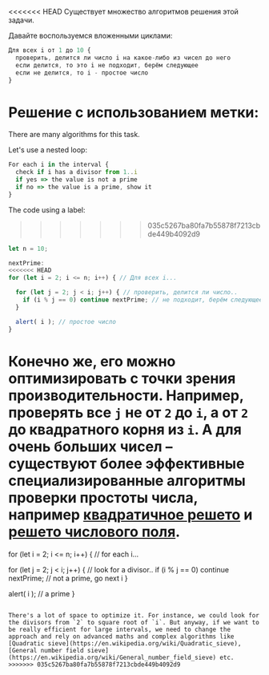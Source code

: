 <<<<<<< HEAD
Существует множество алгоритмов решения этой задачи.

Давайте воспользуемся вложенными циклами:

```js
Для всех i от 1 до 10 {
  проверить, делится ли число i на какое-либо из чисел до него
  если делится, то это i не подходит, берём следующее
  если не делится, то i - простое число
}
```

Решение с использованием метки:
=======
There are many algorithms for this task.

Let's use a nested loop:

```js
For each i in the interval {
  check if i has a divisor from 1..i
  if yes => the value is not a prime
  if no => the value is a prime, show it
}
```

The code using a label:
>>>>>>> 035c5267ba80fa7b55878f7213cbde449b4092d9

```js run
let n = 10;

nextPrime:
<<<<<<< HEAD
for (let i = 2; i <= n; i++) { // Для всех i...

  for (let j = 2; j < i; j++) { // проверить, делится ли число..
    if (i % j == 0) continue nextPrime; // не подходит, берём следующее
  }

  alert( i ); // простое число
}
```

Конечно же, его можно оптимизировать с точки зрения производительности. Например, проверять все `j` не от `2` до `i`, а от `2` до квадратного корня из `i`. А для очень больших чисел – существуют более эффективные специализированные алгоритмы проверки простоты числа, например [квадратичное решето](https://ru.wikipedia.org/wiki/%D0%9C%D0%B5%D1%82%D0%BE%D0%B4_%D0%BA%D0%B2%D0%B0%D0%B4%D1%80%D0%B0%D1%82%D0%B8%D1%87%D0%BD%D0%BE%D0%B3%D0%BE_%D1%80%D0%B5%D1%88%D0%B5%D1%82%D0%B0) и [решето числового поля](https://ru.wikipedia.org/wiki/%D0%9E%D0%B1%D1%89%D0%B8%D0%B9_%D0%BC%D0%B5%D1%82%D0%BE%D0%B4_%D1%80%D0%B5%D1%88%D0%B5%D1%82%D0%B0_%D1%87%D0%B8%D1%81%D0%BB%D0%BE%D0%B2%D0%BE%D0%B3%D0%BE_%D0%BF%D0%BE%D0%BB%D1%8F).
=======
for (let i = 2; i <= n; i++) { // for each i...

  for (let j = 2; j < i; j++) { // look for a divisor..
    if (i % j == 0) continue nextPrime; // not a prime, go next i
  }

  alert( i ); // a prime
}
```

There's a lot of space to optimize it. For instance, we could look for the divisors from `2` to square root of `i`. But anyway, if we want to be really efficient for large intervals, we need to change the approach and rely on advanced maths and complex algorithms like [Quadratic sieve](https://en.wikipedia.org/wiki/Quadratic_sieve), [General number field sieve](https://en.wikipedia.org/wiki/General_number_field_sieve) etc.
>>>>>>> 035c5267ba80fa7b55878f7213cbde449b4092d9
